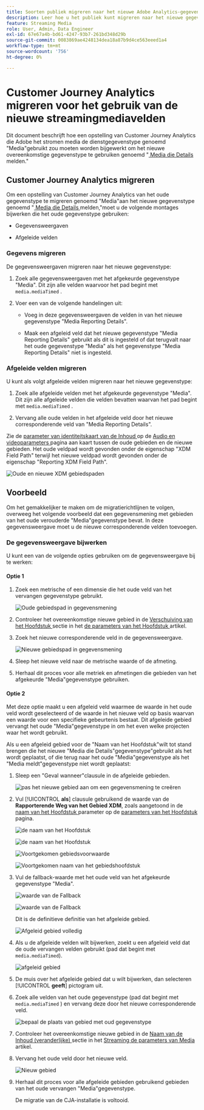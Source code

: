 ```yaml
---
title: Soorten publiek migreren naar het nieuwe Adobe Analytics-gegevenstype voor streaming media
description: Leer hoe u het publiek kunt migreren naar het nieuwe gegevenstype Adobe Analytics voor streaming media
feature: Streaming Media
role: User, Admin, Data Engineer
exl-id: 67e67a4b-bd61-4247-93b7-261bd348d29b
source-git-commit: 0083869ae4248134dea18a87b9d4ce563eeed1a4
workflow-type: tm+mt
source-wordcount: '756'
ht-degree: 0%

---
```


# Customer Journey Analytics migreren voor het gebruik van de nieuwe streamingmediavelden

Dit document beschrijft hoe een opstelling van Customer Journey Analytics die Adobe het stromen media de dienstgegevenstype genoemd &quot;Media&quot;gebruikt zou moeten worden bijgewerkt om het nieuwe overeenkomstige gegevenstype te gebruiken genoemd &quot;[ Media die Details ](https://experienceleague.adobe.com/en/docs/experience-platform/xdm/data-types/media-reporting-details) melden.&quot;

## Customer Journey Analytics migreren

Om een opstelling van Customer Journey Analytics van het oude gegevenstype te migreren genoemd &quot;Media&quot;aan het nieuwe gegevenstype genoemd &quot;[ Media die Details ](https://experienceleague.adobe.com/en/docs/experience-platform/xdm/data-types/media-reporting-details) melden,&quot;moet u de volgende montages bijwerken die het oude gegevenstype gebruiken:

* Gegevensweergaven

* Afgeleide velden

### Gegevens migreren

De gegevensweergaven migreren naar het nieuwe gegevenstype:

1. Zoek alle gegevensweergaven met het afgekeurde gegevenstype &quot;Media&quot;. Dit zijn alle velden waarvoor het pad begint met `media.mediaTimed` .

1. Voer een van de volgende handelingen uit:

   * Voeg in deze gegevensweergaven de velden in van het nieuwe gegevenstype &quot;Media Reporting Details&quot;.

   * Maak een afgeleid veld dat het nieuwe gegevenstype &quot;Media Reporting Details&quot; gebruikt als dit is ingesteld of dat terugvalt naar het oude gegevenstype &quot;Media&quot; als het gegevenstype &quot;Media Reporting Details&quot; niet is ingesteld.

### Afgeleide velden migreren

U kunt als volgt afgeleide velden migreren naar het nieuwe gegevenstype:

1. Zoek alle afgeleide velden met het afgekeurde gegevenstype &quot;Media&quot;. Dit zijn alle afgeleide velden die velden bevatten waarvan het pad begint met `media.mediaTimed` .

1. Vervang alle oude velden in het afgeleide veld door het nieuwe corresponderende veld van &quot;Media Reporting Details&quot;.

Zie de [ parameter van identiteitskaart van de Inhoud ](https://experienceleague.adobe.com/en/docs/media-analytics/using/implementation/variables/audio-video-parameters#content-id) op de [ Audio en videoparameters ](https://experienceleague.adobe.com/en/docs/media-analytics/using/implementation/variables/audio-video-parameters) pagina aan kaart tussen de oude gebieden en de nieuwe gebieden. Het oude veldpad wordt gevonden onder de eigenschap &quot;XDM Field Path&quot; terwijl het nieuwe veldpad wordt gevonden onder de eigenschap &quot;Reporting XDM Field Path&quot;.

![ Oude en nieuwe XDM gebiedspaden ](assets/field-paths-updated.jpeg)

## Voorbeeld

Om het gemakkelijker te maken om de migratierichtlijnen te volgen, overweeg het volgende voorbeeld dat een gegevensmening met gebieden van het oude verouderde &quot;Media&quot;gegevenstype bevat. In deze gegevensweergave moet u de nieuwe corresponderende velden toevoegen.

### De gegevensweergave bijwerken

U kunt een van de volgende opties gebruiken om de gegevensweergave bij te werken:

#### Optie 1

1. Zoek een metrische of een dimensie die het oude veld van het vervangen gegevenstype gebruikt.

   ![ Oude gebiedspad in gegevensmening ](assets/old-field-data-view.jpeg)

1. Controleer het overeenkomstige nieuwe gebied in de [ Verschuiving van het Hoofdstuk ](https://experienceleague.adobe.com/en/docs/media-analytics/using/implementation/variables/chapter-parameters#chapter-offset) sectie in het [ de parameters van het Hoofdstuk ](https://experienceleague.adobe.com/en/docs/media-analytics/using/implementation/variables/chapter-parameters) artikel.

1. Zoek het nieuwe corresponderende veld in de gegevensweergave.

   ![ Nieuwe gebiedspad in gegevensmening ](assets/new-field-data-view.jpeg)

1. Sleep het nieuwe veld naar de metrische waarde of de afmeting.

1. Herhaal dit proces voor alle metriek en afmetingen die gebieden van het afgekeurde &quot;Media&quot;gegevenstype gebruiken.

#### Optie 2

Met deze optie maakt u een afgeleid veld waarmee de waarde in het oude veld wordt geselecteerd of de waarde in het nieuwe veld op basis waarvan een waarde voor een specifieke gebeurtenis bestaat. Dit afgeleide gebied vervangt het oude &quot;Media&quot;gegevenstype in om het even welke projecten waar het wordt gebruikt.

Als u een afgeleid gebied voor de &quot;Naam van het Hoofdstuk&quot;wilt tot stand brengen die het nieuwe &quot;Media die Details&quot;gegevenstype&quot;gebruikt als het wordt geplaatst, of die terug naar het oude &quot;Media&quot;gegevenstype als het &quot;Media meldt&quot;gegevenstype niet wordt geplaatst:

1. Sleep een &quot;Geval wanneer&quot;clausule in de afgeleide gebieden.

   ![ pas het nieuwe gebied aan om een gegevensmening ](assets/create-derived-field2.jpeg) te creëren

1. Vul [!UICONTROL **als**] clausule gebruikend de waarde van de **Rapporterende Weg van het Gebied XDM**, zoals aangetoond in de [ naam van het Hoofdstuk ](https://experienceleague.adobe.com/en/docs/media-analytics/using/implementation/variables/chapter-parameters#chapter-name) parameter op de [ parameters van het Hoofdstuk ](https://experienceleague.adobe.com/en/docs/media-analytics/using/implementation/variables/chapter-parameters) pagina.

   ![ de naam van het Hoofdstuk ](assets/chapter-name.jpeg)

   ![ de naam van het Hoofdstuk ](assets/chapter-name2.jpeg)

   ![ Voortgekomen gebiedsvoorwaarde ](assets/derived-field-condition.jpeg)

   ![ Voortgekomen naam van het gebiedshoofdstuk ](assets/derived-field-chapter-name.jpeg)

1. Vul de fallback-waarde met het oude veld van het afgekeurde gegevenstype &quot;Media&quot;.

   ![ waarde van de Fallback ](assets/fallback-value.jpeg)

   ![ waarde van de Fallback ](assets/fallback-value2.jpeg)

   Dit is de definitieve definitie van het afgeleide gebied.

   ![ Afgeleid gebied volledig ](assets/derived-field-complete.jpeg)

1. Als u de afgeleide velden wilt bijwerken, zoekt u een afgeleid veld dat de oude vervangen velden gebruikt (pad dat begint met `media.mediaTimed`).

   ![ afgeleid gebied ](assets/old-derived-field.jpeg)

1. De muis over het afgeleide gebied dat u wilt bijwerken, dan selecteren [!UICONTROL **geeft**] pictogram uit.

1. Zoek alle velden van het oude gegevenstype (pad dat begint met `media.mediaTimed` ) en vervang deze door het nieuwe corresponderende veld.

   ![ bepaal de plaats van gebied met oud gegevenstype ](assets/locate-fields-with-old-datatype.jpeg)

1. Controleer het overeenkomstige nieuwe gebied in de [ Naam van de Inhoud (veranderlijke) ](https://experienceleague.adobe.com/en/docs/media-analytics/using/implementation/variables/audio-video-parameters#content-name-variable) sectie in het [ Streaming de parameters van Media ](https://experienceleague.adobe.com/en/docs/media-analytics/using/implementation/variables/audio-video-parameters#content-name-variable) artikel.

1. Vervang het oude veld door het nieuwe veld.

   ![ Nieuw gebied ](assets/derived-field-new.jpeg)

1. Herhaal dit proces voor alle afgeleide gebieden gebruikend gebieden van het oude vervangen &quot;Media&quot;gegevenstype.

   De migratie van de CJA-installatie is voltooid.
